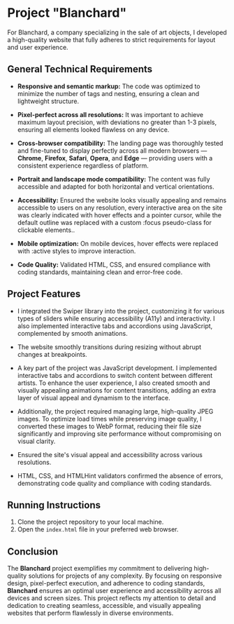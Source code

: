 # Project "Blanchard"

For Blanchard, a company specializing in the sale of art objects, I developed a high-quality website that fully adheres to strict requirements for layout and user experience.

## General Technical Requirements

- **Responsive and semantic markup:** The code was optimized to minimize the number of tags and nesting, ensuring a clean and lightweight structure.

- **Pixel-perfect across all resolutions:** It was important to achieve maximum layout precision, with deviations no greater than 1-3 pixels, ensuring all elements looked flawless on any device.

- **Cross-browser compatibility:** The landing page was thoroughly tested and fine-tuned to display perfectly across all modern browsers — **Chrome**, **Firefox**, **Safari**, **Opera**, and **Edge** — providing users with a consistent experience regardless of platform.

- **Portrait and landscape mode compatibility:** The content was fully accessible and adapted for both horizontal and vertical orientations.

- **Accessibility:** Ensured the website looks visually appealing and remains accessible to users on any resolution, every interactive area on the site was clearly indicated with hover effects and a pointer cursor, while the default outline was replaced with a custom :focus pseudo-class for clickable elements..

- **Mobile optimization:** On mobile devices, hover effects were replaced with :active styles to improve interaction.

- **Code Quality:** Validated HTML, CSS, and ensured compliance with coding standards, maintaining clean and error-free code.

## Project Features

- I integrated the Swiper library into the project, customizing it for various types of sliders while ensuring accessibility (A11y) and interactivity. I also implemented interactive tabs and accordions using JavaScript, complemented by smooth animations.

- The website smoothly transitions during resizing without abrupt changes at breakpoints.

- A key part of the project was JavaScript development. I implemented interactive tabs and accordions to switch content between different artists. To enhance the user experience, I also created smooth and visually appealing animations for content transitions, adding an extra layer of visual appeal and dynamism to the interface.

- Additionally, the project required managing large, high-quality JPEG images. To optimize load times while preserving image quality, I converted these images to WebP format, reducing their file size significantly and improving site performance without compromising on visual clarity.

- Ensured the site's visual appeal and accessibility across various resolutions.

- HTML, CSS, and HTMLHint validators confirmed the absence of errors, demonstrating code quality and compliance with coding standards.

## Running Instructions

1. Clone the project repository to your local machine.
2. Open the `index.html` file in your preferred web browser.

## Conclusion

The **Blanchard** project exemplifies my commitment to delivering high-quality solutions for projects of any complexity. By focusing on responsive design, pixel-perfect execution, and adherence to coding standards, **Blanchard** ensures an optimal user experience and accessibility across all devices and screen sizes. This project reflects my attention to detail and dedication to creating seamless, accessible, and visually appealing websites that perform flawlessly in diverse environments.
